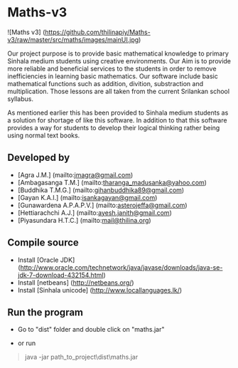 Maths-v3
========

![Maths v3] (https://github.com/thilinapiy/Maths-v3/raw/master/src/maths/images/mainUI.jpg)

Our project purpose is to provide basic mathematical knowledge to primary Sinhala medium students using creative
environments. Our Aim  is to provide  more reliable and  beneficial services to the students in order to remove 
inefficiencies in learning basic mathematics. Our software include basic mathematical functions such as addition, 
divition, substraction and multiplication. Those lessons are all taken from the current Srilankan school syllabus. 

As mentioned  earlier this has  been  provided to  Sinhala  medium  students  as a  solution for shortage of like 
this software. In addition  to  that this software  provides  a way  for students to develop their logical thinking 
rather being using normal text books.

## Developed by

- [Agra J.M.] (mailto:jmagra@gmail.com)
- [Ambagasanga T.M.] (mailto:tharanga_madusanka@yahoo.com)
- [Buddhika T.M.G.] (mailto:gihanbuddhika89@gmail.com)
- [Gayan K.A.I.] (mailto:isankagayan@gmail.com)
- [Gunawardena A.P.A.P.V.] (mailto:asterojeffa@gmail.com)
- [Hettiarachchi A.J.] (mailto:ayesh.janith@gmail.com)
- [Piyasundara H.T.C.] (mailto:mail@thilina.org)
    
## Compile source

- Install [Oracle JDK] (http://www.oracle.com/technetwork/java/javase/downloads/java-se-jdk-7-download-432154.html)
- Install [netbeans] (http://netbeans.org/)
- Install [Sinhala unicode] (http://www.locallanguages.lk/)

## Run the program

- Go to "dist" folder and double click on "maths.jar"
    
- or run
    
> java -jar path_to_project\dist\maths.jar